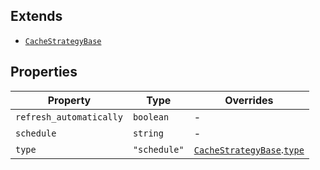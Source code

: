 ## Extends

- [`CacheStrategyBase`](CacheStrategyBase.md)

## Properties

| Property                                                   | Type         | Overrides                                                                       |
| ---------------------------------------------------------- | ------------ | ------------------------------------------------------------------------------- |
| <a id="refresh_automatically"></a> `refresh_automatically` | `boolean`    | -                                                                               |
| <a id="schedule"></a> `schedule`                           | `string`     | -                                                                               |
| <a id="type"></a> `type`                                   | `"schedule"` | [`CacheStrategyBase`](CacheStrategyBase.md).[`type`](CacheStrategyBase.md#type) |
